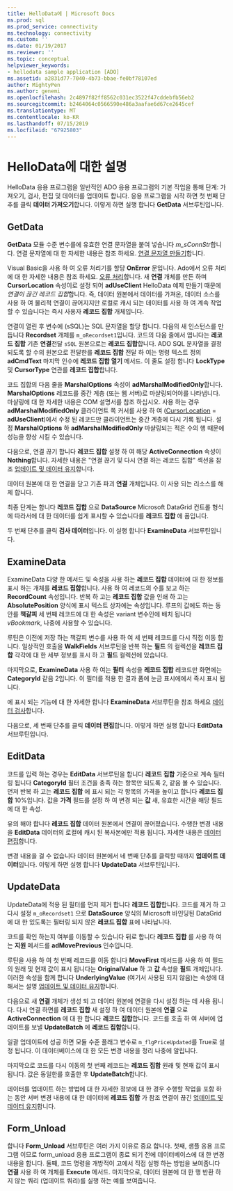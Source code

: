```yaml
---
title: HelloData에 | Microsoft Docs
ms.prod: sql
ms.prod_service: connectivity
ms.technology: connectivity
ms.custom: ''
ms.date: 01/19/2017
ms.reviewer: ''
ms.topic: conceptual
helpviewer_keywords:
- hellodata sample application [ADO]
ms.assetid: a2831d77-7040-4b73-bbae-fe0bf78107ed
author: MightyPen
ms.author: genemi
ms.openlocfilehash: 2c4897f82ff8562c031ec3522f47cddebfb56eb2
ms.sourcegitcommit: b2464064c0566590e486a3aafae6d67ce2645cef
ms.translationtype: MT
ms.contentlocale: ko-KR
ms.lasthandoff: 07/15/2019
ms.locfileid: "67925803"
---
```

# <a name="comments-on-hellodata"></a>HelloData에 대한 설명
HelloData 응용 프로그램을 일반적인 ADO 응용 프로그램의 기본 작업을 통해 단계: 가져오기, 검사, 편집 및 데이터를 업데이트 합니다. 응용 프로그램을 시작 하면 첫 번째 단추를 클릭 **데이터 가져오기**합니다. 이렇게 하면 실행 합니다 **GetData** 서브루틴입니다.  
  
## <a name="getdata"></a>GetData  
 **GetData** 모듈 수준 변수를에 유효한 연결 문자열을 붙여 넣습니다 *m_sConnStr*합니다. 연결 문자열에 대 한 자세한 내용은 참조 하세요. [연결 문자열 만들기](../../../ado/guide/data/creating-a-connection-string.md)합니다.  
  
 Visual Basic을 사용 하 여 오류 처리기를 할당 **OnError** 문입니다. Ado에서 오류 처리에 대 한 자세한 내용은 참조 하세요. [오류 처리](../../../ado/guide/data/error-handling.md)합니다. 새 **연결** 개체를 만든 하며 **CursorLocation** 속성이로 설정 되어 **adUseClient** HelloData 예제 만들기 때문에  *연결이 끊긴 레코드 집합*합니다. 즉, 데이터 원본에서 데이터를 가져온, 데이터 소스를 사용 하 여 물리적 연결이 끊어지지만 로컬로 캐시 되는 데이터를 사용 하 여 계속 작업할 수 있습니다는 즉시 사용자 **레코드 집합** 개체입니다.  
  
 연결이 열린 후 변수에 (sSQL)는 SQL 문자열을 할당 합니다. 다음의 새 인스턴스를 만듭니다 **Recordset** 개체를 `m_oRecordset1`입니다. 코드의 다음 줄에서 엽니다는 **레코드 집합** 기존 **연결**전달 `sSQL` 원본으로는 **레코드 집합**합니다. ADO SQL 문자열을 결정 되도록 할 수의 원본으로 전달한를 **레코드 집합** 전달 하 여는 명령 텍스트 정의 **adCmdText** 마지막 인수에 **레코드 집합 열기** 메서드. 이 줄도 설정 합니다 **LockType** 및 **CursorType** 연관를 **레코드 집합**합니다.  
  
 코드 집합의 다음 줄을 **MarshalOptions** 속성이 **adMarshalModifiedOnly**합니다. **MarshalOptions** 레코드를 중간 계층 (또는 웹 서버)로 마샬링되어야를 나타냅니다. 마샬링에 대 한 자세한 내용은 COM 설명서를 참조 하십시오. 사용 하는 경우 **adMarshalModifiedOnly** 클라이언트 쪽 커서를 사용 하 여 ([CursorLocation](../../../ado/reference/ado-api/cursorlocation-property-ado.md) = **adUseClient**)에서 수정 된 레코드만 클라이언트는 중간 계층에 다시 기록 됩니다. 설정 **MarshalOptions** 하 **adMarshalModifiedOnly** 마샬링되는 적은 수의 행 때문에 성능을 향상 시킬 수 있습니다.  
  
 다음으로, 연결 끊기 합니다 **레코드 집합** 설정 하 여 해당 **ActiveConnection** 속성이 **Nothing**합니다. 자세한 내용은 "연결 끊기 및 다시 연결 하는 레코드 집합" 섹션을 참조 [업데이트 및 데이터 유지](../../../ado/guide/data/updating-and-persisting-data.md)합니다.  
  
 데이터 원본에 대 한 연결을 닫고 기존 파괴 **연결** 개체입니다. 이 사용 되는 리소스를 해제 합니다.  
  
 최종 단계는 합니다 **레코드 집합** 으로 **DataSource** Microsoft DataGrid 컨트롤 형식에 따라서에 대 한 데이터를 쉽게 표시할 수 있습니다를 **레코드 집합** 에 폼입니다.  
  
 두 번째 단추를 클릭 **검사 데이터**입니다. 이 실행 합니다 **ExamineData** 서브루틴입니다.  
  
## <a name="examinedata"></a>ExamineData  
 ExamineData 다양 한 메서드 및 속성을 사용 하는 **레코드 집합** 데이터에 대 한 정보를 표시 하는 개체를 **레코드 집합**합니다. 사용 하 여 레코드의 수를 보고 하는 **RecordCount** 속성입니다. 반복 하 고는 **레코드 집합** 값을 인쇄 하 고는 **AbsolutePosition** 양식에 표시 텍스트 상자에는 속성입니다. 루프의 값에도 하는 동안를 **책갈피** 세 번째 레코드에 대 한 속성은 variant 변수인에 배치 됩니다 *vBookmark*, 나중에 사용할 수 있습니다.  
  
 루틴은 이전에 저장 하는 책갈피 변수를 사용 하 여 세 번째 레코드를 다시 직접 이동 합니다. 일상적인 호출을 **WalkFields** 서브루틴을 반복 하는 **필드** 의 컬렉션을 **레코드 집합** 각각에 대 한 세부 정보를 표시 하 고 **필드**  컬렉션에 있습니다.  
  
 마지막으로, **ExamineData** 사용 하 여는 **필터** 속성을 **레코드 집합** 레코드만 화면에는 **CategoryId** 같음 2입니다. 이 필터를 적용 한 결과 폼에 눈금 표시에에서 즉시 표시 됩니다.  
  
 에 표시 되는 기능에 대 한 자세한 합니다 **ExamineData** 서브루틴을 참조 하세요 [데이터 검사](../../../ado/guide/data/examining-data.md)합니다.  
  
 다음으로, 세 번째 단추를 클릭 **데이터 편집**합니다. 이렇게 하면 실행 합니다 **EditData** 서브루틴입니다.  
  
## <a name="editdata"></a>EditData  
 코드를 입력 하는 경우는 **EditData** 서브루틴을 합니다 **레코드 집합** 기준으로 계속 필터링 됩니다 **CategoryId** 필터 조건을 충족 하는 항목만 되도록 2, 같음 볼 수 있습니다. 먼저 반복 하 고는 **레코드 집합** 에 표시 되는 각 항목의 가격을 높이고 합니다 **레코드 집합** 10%입니다. 값을 **가격** 필드를 설정 하 여 변경 되는 **값** 새, 유효한 시간을 해당 필드에 대 한 속성.  
  
 유의 해야 합니다 **레코드 집합** 데이터 원본에서 연결이 끊어졌습니다. 수행한 변경 내용을 **EditData** 데이터의 로컬에 캐시 된 복사본에만 적용 됩니다. 자세한 내용은 [데이터 편집](../../../ado/guide/data/editing-data.md)합니다.  
  
 변경 내용을 걸 수 없습니다 데이터 원본에서 네 번째 단추를 클릭할 때까지 **업데이트 데이터**입니다. 이렇게 하면 실행 합니다 **UpdateData** 서브루틴입니다.  
  
## <a name="updatedata"></a>UpdateData  
 UpdateData에 적용 된 필터를 먼저 제거 합니다 **레코드 집합**합니다. 코드를 제거 하 고 다시 설정 `m_oRecordset1` 으로 **DataSource** 양식의 Microsoft 바인딩된 DataGrid에 대 한 있도록는 필터링 되지 않은 **레코드 집합** 표에 나타납니다.  
  
 코드를 확인 하는지 여부를 이동할 수 있습니다 뒤로 합니다 **레코드 집합** 를 사용 하 여는 **지원** 메서드를 **adMovePrevious** 인수입니다.  
  
 루틴을 사용 하 여 첫 번째 레코드를 이동 합니다 **MoveFirst** 메서드를 사용 하 여 필드의 원래 및 현재 값이 표시 됩니다는 **OriginalValue** 하 고 **값** 속성을 **필드** 개체입니다. 이러한 속성을 함께 합니다 **UnderlyingValue** (여기서 사용된 되지 않음)는 속성에 대해서는 설명 [업데이트 및 데이터 유지](../../../ado/guide/data/updating-and-persisting-data.md)합니다.  
  
 다음으로 새 **연결** 개체가 생성 되 고 데이터 원본에 연결을 다시 설정 하는 데 사용 됩니다. 다시 연결 하면를 **레코드 집합** 새 설정 하 여 데이터 원본에 **연결** 으로 **ActiveConnection** 에 대 한 합니다 **레코드 집합**합니다. 코드를 호출 하 여 서버에 업데이트를 보낼 **UpdateBatch** 에 **레코드 집합**합니다.  
  
 일괄 업데이트에 성공 하면 모듈 수준 플래그 변수로 `m_flgPriceUpdated`를 True로 설정 됩니다. 이 데이터베이스에 대 한 모든 변경 내용을 정리 나중에 알립니다.  
  
 마지막으로 코드를 다시 이동의 첫 번째 레코드는 **레코드 집합** 원래 및 현재 값이 표시 됩니다. 값은 동일한를 호출한 후 **UpdateBatch**합니다.  
  
 데이터를 업데이트 하는 방법에 대 한 자세한 정보에 대 한 경우 수행할 작업을 포함 하는 동안 서버 변경 내용에 대 한 데이터에 **레코드 집합** 가 참조 연결이 끊긴 [업데이트 및 데이터 유지](../../../ado/guide/data/updating-and-persisting-data.md)합니다.  
  
## <a name="formunload"></a>Form_Unload  
 합니다 **Form_Unload** 서브루틴은 여러 가지 이유로 중요 합니다. 첫째, 샘플 응용 프로그램 이므로 form_unload 응용 프로그램이 종료 되기 전에 데이터베이스에 대 한 변경 내용을 합니다. 둘째, 코드 명령을 개방적이 고에서 직접 실행 하는 방법을 보여줍니다 **연결** 사용 하 여 개체를 **Execute** 메서드. 마지막으로, 데이터 원본에 대 한 행 반환 하지 않는 쿼리 (업데이트 쿼리)를 실행 하는 예를 보여줍니다.
